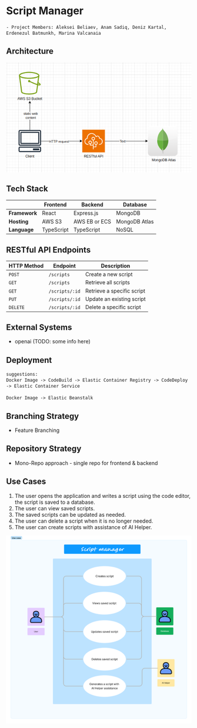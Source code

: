 # Script Manager

    - Project Members: Aleksei Beliaev, Anam Sadiq, Deniz Kartal, Erdenezul Batmunkh, Marina Valcanaia

## Architecture

![System Architecture](system.png)

## Tech Stack

|               | Frontend   | Backend       | Database      |
| ------------- | ---------- | ------------- | ------------- |
| **Framework** | React      | Express.js    | MongoDB       |
| **Hosting**   | AWS S3     | AWS EB or ECS | MongoDB Atlas |
| **Language**  | TypeScript | TypeScript    | NoSQL         |

## RESTful API Endpoints

| HTTP Method | Endpoint       | Description                |
| ----------- | -------------- | -------------------------- |
| `POST`      | `/scripts`     | Create a new script        |
| `GET`       | `/scripts`     | Retrieve all scripts       |
| `GET`       | `/scripts/:id` | Retrieve a specific script |
| `PUT`       | `/scripts/:id` | Update an existing script  |
| `DELETE`    | `/scripts/:id` | Delete a specific script   |

## External Systems

- openai (TODO: some info here)

## Deployment

    suggestions:
    Docker Image -> CodeBuild -> Elastic Container Registry -> CodeDeploy -> Elastic Container Service

    Docker Image -> Elastic Beanstalk

## Branching Strategy

- Feature Branching

## Repository Strategy

- Mono-Repo approach - single repo for frontend & backend

## Use Cases

1. The user opens the application and writes a script using the code editor, the script is saved to a database.
2. The user can view saved scripts.
3. The saved scripts can be updated as needed.
4. The user can delete a script when it is no longer needed.
5. The user can create scripts with assistance of AI Helper.

![Use Cases Diagram](script-manager-use-case.png)
